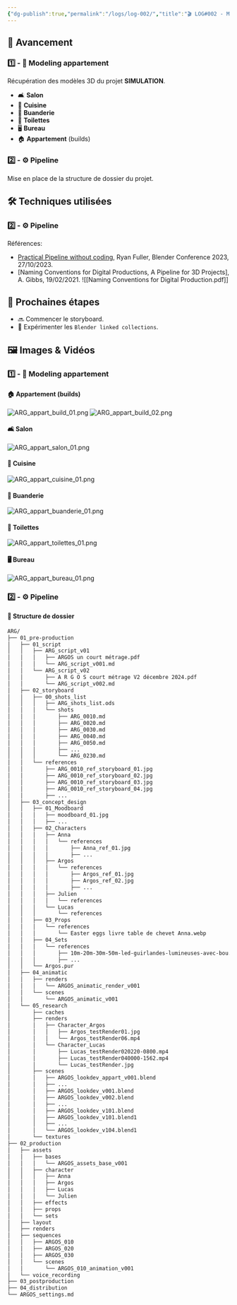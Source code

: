 ```yaml
---
{"dg-publish":true,"permalink":"/logs/log-002/","title":"🎬 LOG#002 - Modeling appartement et Structure de dossier","tags":["log"],"created":"2025-01-14","updated":"2025-02-16"}
---
```


## 🚀 Avancement
### 1️⃣ - 🧊 Modeling appartement 
Récupération des modèles 3D du projet **SIMULATION**.
- 🛋️ **Salon**
- 🍲 **Cuisine**
- 🧹 **Buanderie**
- 🚽 **Toilettes**
- 🖥️ **Bureau**
- 🏠 **Appartement** (builds)
### 2️⃣ - ⚙️ Pipeline 
Mise en place de la structure de dossier du projet.
## 🛠️ Techniques utilisées
### 2️⃣ - ⚙️ Pipeline 
Références: 
- [Practical Pipeline without coding](https://youtu.be/FnyCaY5H1WM), Ryan Fuller, Blender Conference 2023, 27/10/2023.
- [Naming Conventions for Digital Productions, A Pipeline for 3D Projects], A. Gibbs, 19/02/2021.
	![[Naming Conventions for Digital Production.pdf]]

## 🎯 Prochaines étapes

- 🔜 Commencer le storyboard.
- 🧪 Expérimenter les `Blender linked collections`.

## 🖼️ Images & Vidéos
### 1️⃣ - 🧊 Modeling appartement
#### 🏠 **Appartement** (builds)
![ARG_appart_build_01.png](/img/user/images/ARG_appart_build_01.png)
![ARG_appart_build_02.png](/img/user/images/ARG_appart_build_02.png)
#### 🛋️ **Salon**
![ARG_appart_salon_01.png](/img/user/images/ARG_appart_salon_01.png)
#### 🍲 **Cuisine**
![ARG_appart_cuisine_01.png](/img/user/images/ARG_appart_cuisine_01.png)
#### 🧹 **Buanderie**
![ARG_appart_buanderie_01.png](/img/user/images/ARG_appart_buanderie_01.png)
#### 🚽 **Toilettes**
![ARG_appart_toilettes_01.png](/img/user/images/ARG_appart_toilettes_01.png)

#### 🖥️ **Bureau**
![ARG_appart_bureau_01.png](/img/user/images/ARG_appart_bureau_01.png)
### 2️⃣ - ⚙️ Pipeline 
#### 📂 Structure de dossier
```bash
ARG/
├── 01_pre-production
│   ├── 01_script
│   │   ├── ARG_script_v01
│   │   │   ├── ARGOS un court métrage.pdf
│   │   │   └── ARG_script_v001.md
│   │   └── ARG_script_v02
│   │       ├── A R G O S court métrage V2 décembre 2024.pdf
│   │       └── ARG_script_v002.md
│   ├── 02_storyboard
│   │   ├── 00_shots_list
│   │   │   ├── ARG_shots_list.ods
│   │   │   └── shots
│   │   │       ├── ARG_0010.md
│   │   │       ├── ARG_0020.md
│   │   │       ├── ARG_0030.md
│   │   │       ├── ARG_0040.md
│   │   │       ├── ARG_0050.md
│   │   │       ├── ...
│   │   │       └── ARG_0230.md
│   │   └── references
│   │       ├── ARG_0010_ref_storyboard_01.jpg
│   │       ├── ARG_0010_ref_storyboard_02.jpg
│   │       ├── ARG_0010_ref_storyboard_03.jpg
│   │       ├── ARG_0010_ref_storyboard_04.jpg
│   │       ├── ...
│   ├── 03_concept_design
│   │   ├── 01_Moodboard
│   │   │   ├── moodboard_01.jpg
│   │   │   ├── ...
│   │   ├── 02_Characters
│   │   │   ├── Anna
│   │   │   │   └── references
│   │   │   │       ├── Anna_ref_01.jpg
│   │   │   │       ├── ...
│   │   │   ├── Argos
│   │   │   │   └── references
│   │   │   │       ├── Argos_ref_01.jpg
│   │   │   │       ├── Argos_ref_02.jpg
│   │   │   │       ├── ...
│   │   │   ├── Julien
│   │   │   │   └── references
│   │   │   └── Lucas
│   │   │       └── references
│   │   ├── 03_Props
│   │   │   └── references
│   │   │       └── Easter eggs livre table de chevet Anna.webp
│   │   ├── 04_Sets
│   │   │   └── references
│   │   │       ├── 10m-20m-30m-50m-led-guirlandes-lumineuses-avec-bou.webp
│   │   │       ├── ...
│   │   └── Argos.pur
│   ├── 04_animatic
│   │   ├── renders
│   │   │   └── ARGOS_animatic_render_v001
│   │   └── scenes
│   │       └── ARGOS_animatic_v001
│   └── 05_research
│       ├── caches
│       ├── renders
│       │   ├── Character_Argos
│       │   │   ├── Argos_testRender01.jpg
│       │   │   └── Argos_testRender06.mp4
│       │   └── Character_Lucas
│       │       ├── Lucas_testRender020220-0800.mp4
│       │       ├── Lucas_testRender040000-1562.mp4
│       │       └── Lucas_testRender.jpg
│       ├── scenes
│       │   ├── ARGOS_lookdev_appart_v001.blend
│       │   ├── ...
│       │   ├── ARGOS_lookdev_v001.blend
│       │   ├── ARGOS_lookdev_v002.blend
│       │   ├── ...
│       │   ├── ARGOS_lookdev_v101.blend
│       │   ├── ARGOS_lookdev_v101.blend1
│       │   ├── ...
│       │   └── ARGOS_lookdev_v104.blend1
│       └── textures
├── 02_production
│   ├── assets
│   │   ├── bases
│   │   │   └── ARGOS_assets_base_v001
│   │   ├── character
│   │   │   ├── Anna
│   │   │   ├── Argos
│   │   │   ├── Lucas
│   │   │   └── Julien
│   │   ├── effects
│   │   ├── props
│   │   └── sets
│   ├── layout
│   ├── renders
│   ├── sequences
│   │   ├── ARGOS_010
│   │   ├── ARGOS_020
│   │   ├── ARGOS_030
│   │   └── scenes
│   │       └── ARGOS_010_animation_v001
│   └── voice_recording
├── 03_postproduction
├── 04_distribution
└── ARGOS_settings.md

```
